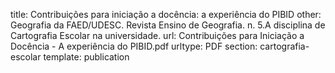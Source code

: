 title: Contribuições para iniciação a docência: a experiência do PIBID
other: Geografia da FAED/UDESC. Revista Ensino de Geografia. n. 5.A disciplina de Cartografia Escolar na universidade.
url: Contribuições para Iniciação a Docência - A experiência do PIBID.pdf
urltype: PDF
section: cartografia-escolar
template: publication
